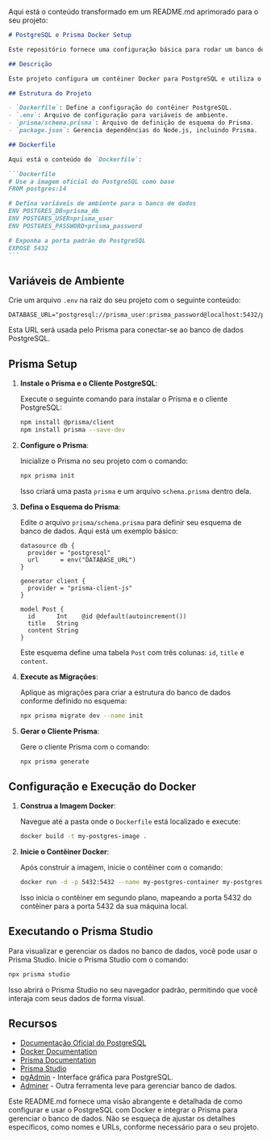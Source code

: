 Aqui está o conteúdo transformado em um README.md aprimorado para o seu projeto:

````markdown
# PostgreSQL e Prisma Docker Setup

Este repositório fornece uma configuração básica para rodar um banco de dados PostgreSQL usando Docker e integrar o Prisma como ORM. Prisma facilita a interação com o banco de dados e fornece uma maneira eficiente de trabalhar com dados.

## Descrição

Este projeto configura um contêiner Docker para PostgreSQL e utiliza o Prisma para gerenciar a comunicação com o banco de dados. A configuração inclui a criação de um banco de dados, um usuário e a configuração do Prisma para interagir com o banco de dados.

## Estrutura do Projeto

- `Dockerfile`: Define a configuração do contêiner PostgreSQL.
- `.env`: Arquivo de configuração para variáveis de ambiente.
- `prisma/schema.prisma`: Arquivo de definição de esquema do Prisma.
- `package.json`: Gerencia dependências do Node.js, incluindo Prisma.

## Dockerfile

Aqui está o conteúdo do `Dockerfile`:

```Dockerfile
# Use a imagem oficial do PostgreSQL como base
FROM postgres:14

# Defina variáveis de ambiente para o banco de dados
ENV POSTGRES_DB=prisma_db
ENV POSTGRES_USER=prisma_user
ENV POSTGRES_PASSWORD=prisma_password

# Exponha a porta padrão do PostgreSQL
EXPOSE 5432
```
````

## Variáveis de Ambiente

Crie um arquivo `.env` na raiz do seu projeto com o seguinte conteúdo:

```env
DATABASE_URL="postgresql://prisma_user:prisma_password@localhost:5432/prisma_db"
```

Esta URL será usada pelo Prisma para conectar-se ao banco de dados PostgreSQL.

## Prisma Setup

1. **Instale o Prisma e o Cliente PostgreSQL**:

   Execute o seguinte comando para instalar o Prisma e o cliente PostgreSQL:

   ```bash
   npm install @prisma/client
   npm install prisma --save-dev
   ```

2. **Configure o Prisma**:

   Inicialize o Prisma no seu projeto com o comando:

   ```bash
   npx prisma init
   ```

   Isso criará uma pasta `prisma` e um arquivo `schema.prisma` dentro dela.

3. **Defina o Esquema do Prisma**:

   Edite o arquivo `prisma/schema.prisma` para definir seu esquema de banco de dados. Aqui está um exemplo básico:

   ```prisma
   datasource db {
     provider = "postgresql"
     url      = env("DATABASE_URL")
   }

   generator client {
     provider = "prisma-client-js"
   }

   model Post {
     id      Int    @id @default(autoincrement())
     title   String
     content String
   }
   ```

   Este esquema define uma tabela `Post` com três colunas: `id`, `title` e `content`.

4. **Execute as Migrações**:

   Aplique as migrações para criar a estrutura do banco de dados conforme definido no esquema:

   ```bash
   npx prisma migrate dev --name init
   ```

5. **Gerar o Cliente Prisma**:

   Gere o cliente Prisma com o comando:

   ```bash
   npx prisma generate
   ```

## Configuração e Execução do Docker

1. **Construa a Imagem Docker**:

   Navegue até a pasta onde o `Dockerfile` está localizado e execute:

   ```bash
   docker build -t my-postgres-image .
   ```

2. **Inicie o Contêiner Docker**:

   Após construir a imagem, inicie o contêiner com o comando:

   ```bash
   docker run -d -p 5432:5432 --name my-postgres-container my-postgres-image
   ```

   Isso inicia o contêiner em segundo plano, mapeando a porta 5432 do contêiner para a porta 5432 da sua máquina local.

## Executando o Prisma Studio

Para visualizar e gerenciar os dados no banco de dados, você pode usar o Prisma Studio. Inicie o Prisma Studio com o comando:

```bash
npx prisma studio
```

Isso abrirá o Prisma Studio no seu navegador padrão, permitindo que você interaja com seus dados de forma visual.

## Recursos

- [Documentação Oficial do PostgreSQL](https://www.postgresql.org/docs/)
- [Docker Documentation](https://docs.docker.com/)
- [Prisma Documentation](https://www.prisma.io/docs)
- [Prisma Studio](https://www.prisma.io/studio)
- [pgAdmin](https://www.pgadmin.org/) - Interface gráfica para PostgreSQL.
- [Adminer](https://www.adminer.org/) - Outra ferramenta leve para gerenciar banco de dados.

Este README.md fornece uma visão abrangente e detalhada de como configurar e usar o PostgreSQL com Docker e integrar o Prisma para gerenciar o banco de dados. Não se esqueça de ajustar os detalhes específicos, como nomes e URLs, conforme necessário para o seu projeto.

```

```
